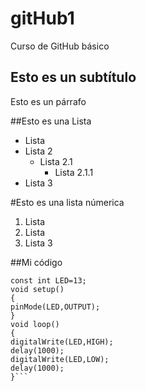 # gitHub1
Curso de GitHub básico

## Esto es un subtítulo
Esto es un párrafo

##Esto es una Lista
- Lista
- Lista 2
   - Lista 2.1
      - Lista 2.1.1
- Lista 3

#Esto es una lista númerica
1. Lista
2. Lista 
3. Lista 3

##Mi código
```// Práctica encender y apagar un LED
const int LED=13;
void setup()
{
pinMode(LED,OUTPUT);
}
void loop()
{
digitalWrite(LED,HIGH);
delay(1000);
digitalWrite(LED,LOW);
delay(1000);
}```
